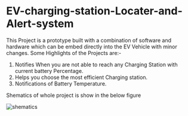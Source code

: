 # EV-charging-station-Locater-and-Alert-system
This Project is a prototype built with a combination of software and hardware which can be embed directly into the EV Vehicle with minor changes.
Some Highlights of the Projects are:-
1. Notifies When you are not able to reach any Charging Station with current battery Percentage.  
2. Helps you choose the most efficient Charging station. 
3. Notifications of Battery Temperature.

Shematics of whole project is show in the below figure


![shematics](https://user-images.githubusercontent.com/69186895/138824781-6a87fc50-c812-4775-ba66-2efc9199d5ec.jpg)
